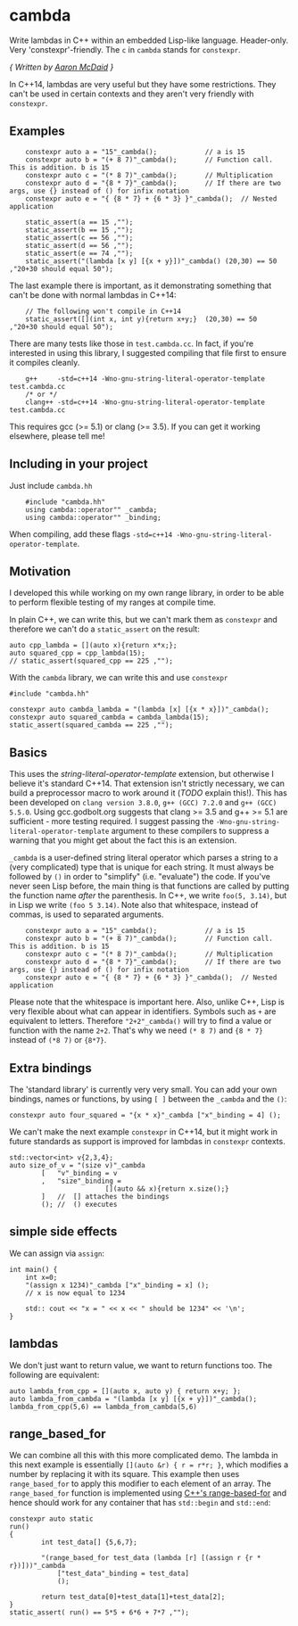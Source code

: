 # cambda
Write lambdas in C++ within an embedded Lisp-like language. Header-only. Very 'constexpr'-friendly. The `c` in `cambda` stands for `constexpr`.

*{ Written by [Aaron McDaid](https://aaronmcdaid.github.io/) }*

In C++14, lambdas are very useful but they have some restrictions. They can't be used in certain contexts and they aren't very friendly with `constexpr`.

## Examples

```
    constexpr auto a = "15"_cambda();            // a is 15
    constexpr auto b = "(+ 8 7)"_cambda();       // Function call. This is addition. b is 15
    constexpr auto c = "(* 8 7)"_cambda();       // Multiplication
    constexpr auto d = "{8 * 7}"_cambda();       // If there are two args, use {} instead of () for infix notation
    constexpr auto e = "{ {8 * 7} + {6 * 3} }"_cambda();  // Nested application

    static_assert(a == 15 ,"");
    static_assert(b == 15 ,"");
    static_assert(c == 56 ,"");
    static_assert(d == 56 ,"");
    static_assert(e == 74 ,"");
    static_assert("(lambda [x y] [{x + y}])"_cambda() (20,30) == 50   ,"20+30 should equal 50");
```

The last example there is important, as it demonstrating something that can't be done with normal lambdas in C++14:
```
    // The following won't compile in C++14
    static_assert([](int x, int y){return x+y;}  (20,30) == 50   ,"20+30 should equal 50");
```

There are many tests like those in `test.cambda.cc`. In fact, if you're interested in using this library, I suggested compiling that file first to ensure it compiles cleanly.

```
    g++     -std=c++14 -Wno-gnu-string-literal-operator-template test.cambda.cc
    /* or */
    clang++ -std=c++14 -Wno-gnu-string-literal-operator-template test.cambda.cc
```

This requires gcc (>= 5.1) or clang (>= 3.5). If you can get it working elsewhere, please tell me!

## Including in your project

Just include `cambda.hh`

```
    #include "cambda.hh"
    using cambda::operator"" _cambda;
    using cambda::operator"" _binding;
```

When compiling, add these flags `-std=c++14 -Wno-gnu-string-literal-operator-template`.


## Motivation

I developed this while working on my own range library, in order to be able to perform flexible testing of my ranges at compile time.

In plain C++, we can write this, but we can't mark them as `constexpr` and therefore we can't do a `static_assert` on the result:

```
auto cpp_lambda = [](auto x){return x*x;};
auto squared_cpp = cpp_lambda(15);
// static_assert(squared_cpp == 225 ,"");
```

With the `cambda` library, we can write this and use `constexpr`

```
#include "cambda.hh"

constexpr auto cambda_lambda = "(lambda [x] [{x * x}])"_cambda();
constexpr auto squared_cambda = cambda_lambda(15);
static_assert(squared_cambda == 225 ,"");
```

## Basics

This uses the *string-literal-operator-template* extension, but otherwise I believe it's standard C++14.
That extension isn't strictly necessary, we can build a preprocessor macro to work around it (*TODO* explain this!).
This has been developed on `clang version 3.8.0`, `g++ (GCC) 7.2.0` and `g++ (GCC) 5.5.0`.
Using gcc.godbolt.org suggests that clang >= 3.5 and g++ >= 5.1 are sufficient - more testing required.
I suggest passing the `-Wno-gnu-string-literal-operator-template` argument to these compilers to suppress a warning that you
might get about the fact this is an extension.

`_cambda` is a user-defined string literal operator which parses a string to a (very complicated) type that is unique for each string.
It must always be followed by `()` in order to "simplify" (i.e. "evaluate") the code.
If you've never seen Lisp before, the main thing is that functions are called by putting the function name *after* the parenthesis.
In C++, we write `foo(5, 3.14)`, but in Lisp we write `(foo 5 3.14)`. Note also that whitespace, instead of commas, is used to separated arguments.

```
    constexpr auto a = "15"_cambda();            // a is 15
    constexpr auto b = "(+ 8 7)"_cambda();       // Function call. This is addition. b is 15
    constexpr auto c = "(* 8 7)"_cambda();       // Multiplication
    constexpr auto d = "{8 * 7}"_cambda();       // If there are two args, use {} instead of () for infix notation
    constexpr auto e = "{ {8 * 7} + {6 * 3} }"_cambda();  // Nested application
```

Please note that the whitespace is important here. Also, unlike C++, Lisp is very flexible about what can appear in identifiers.
Symbols such as `+` are equivalent to letters.
Therefore `"2+2"_cambda()` will try to find a value or function with the name `2+2`.
That's why we need `(* 8 7)` and `{8 * 7}` instead of `(*8 7)` or `{8*7}`.

## Extra bindings

The 'standard library' is currently very very small. You can add your own bindings, names or functions, by
using `[ ]` between the `_cambda` and the `()`:

```
constexpr auto four_squared = "{x * x}"_cambda ["x"_binding = 4] ();
```

We can't make the next example `constexpr` in C++14, but it might work in future
standards as support is improved for lambdas in `constexpr` contexts.

```
std::vector<int> v{2,3,4};
auto size_of_v = "(size v)"_cambda
        [   "v"_binding = v
        ,   "size"_binding =
                        [](auto && x){return x.size();}
        ]   //  [] attaches the bindings
        (); //  () executes
```

## simple side effects

We can assign via `assign`:

```
int main() {
    int x=0;
    "(assign x 1234)"_cambda ["x"_binding = x] ();
    // x is now equal to 1234

    std:: cout << "x = " << x << " should be 1234" << '\n';
}
```

## lambdas

We don't just want to return value, we want to return functions too.
The following are equivalent:

```
auto lambda_from_cpp = [](auto x, auto y) { return x+y; };
auto lambda_from_cambda = "(lambda [x y] [{x + y}])"_cambda();
lambda_from_cpp(5,6) == lambda_from_cambda(5,6)
```

## range_based_for
We can combine all this with this more complicated demo. The lambda in this
next example is essentially `[](auto &r) { r = r*r; }`, which modifies a
number by replacing it with its square.
This example then uses `range_based_for` to apply this modifier to each
element of an array.
The `range_based_for` function is implemented using [C++'s range-based-for](http://en.cppreference.com/w/cpp/language/range-for)
and hence should work for any container that has `std::begin` and `std::end`:

```
constexpr auto static
run()
{
        int test_data[] {5,6,7};

        "(range_based_for test_data (lambda [r] [(assign r {r * r})]))"_cambda
            ["test_data"_binding = test_data]
            ();

        return test_data[0]+test_data[1]+test_data[2];
}
static_assert( run() == 5*5 + 6*6 + 7*7 ,"");
```
